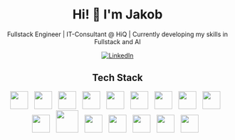 <!--
Here are some ideas to get you started:

- 🔭 I’m currently working on ...
- 🌱 I’m currently learning ...
- 👯 I’m looking to collaborate on ...
- 🤔 I’m looking for help with ...
- 💬 Ask me about ...
- 📫 How to reach me: ...
- 😄 Pronouns: ...
- ⚡ Fun fact: ...
-->

<h1 align='center'>Hi! 👋 I'm Jakob</h1>

<p align='center'>Fullstack Engineer | IT-Consultant @ HiQ | Currently developing my skills in Fullstack and AI</p>

<div align='center'>
  <a href="https://www.linkedin.com/in/jakob-berggren/" target="_blank">
    <img src="https://img.shields.io/badge/linkedin-%230077B5.svg?&style=for-the-badge&logo=linkedin&logoColor=white&color=071A2C" alt="LinkedIn"/>
  </a>
</div>

<h2 align='center'>Tech Stack</h2>
<div align='center'>
<a href="https://www.python.org"><img width=40px style='padding-right:10px;' src="https://cdn.jsdelivr.net/gh/devicons/devicon/icons/python/python-original.svg" /></a>
<a href="https://www.oracle.com/java/technologies/downloads/"><img width=40px style='padding-right:10px;' src="https://cdn.jsdelivr.net/gh/devicons/devicon/icons/java/java-original-wordmark.svg" /></a>
<a><img width=40px style='padding-right:10px;' src="https://cdn.jsdelivr.net/gh/devicons/devicon/icons/javascript/javascript-original.svg" /></a>
<a><img width=40px style='padding-right:10px;' src="https://cdn.jsdelivr.net/gh/devicons/devicon/icons/html5/html5-original.svg" /></a>
<a><img width=40px style='padding-right:10px;' src="https://cdn.jsdelivr.net/gh/devicons/devicon/icons/css3/css3-original.svg" /></a>          
<a href="https://reactjs.org"><img width=40px style='padding-right:10px;' src="https://cdn.jsdelivr.net/gh/devicons/devicon/icons/react/react-original.svg" /></a>
<a href="https://nodejs.org/en/"><img width=40px style='padding-right:10px;' src="https://cdn.jsdelivr.net/gh/devicons/devicon/icons/nodejs/nodejs-original.svg" /></a>
<a href="https://www.djangoproject.com"><img width=40px style='padding-right:10px;' src="https://cdn.jsdelivr.net/gh/devicons/devicon/icons/django/django-plain.svg" /></a>
<a href="https://spring.io/projects/spring-boot"><img width=40px style='padding-right:10px;' src="https://cdn.jsdelivr.net/gh/devicons/devicon@latest/icons/spring/spring-original.svg" /></a>
<!-- <a href="https://firebase.google.com"><img width=40px style='padding-right:10px;' src="https://cdn.jsdelivr.net/gh/devicons/devicon/icons/firebase/firebase-plain.svg" /></a> -->
<a href="https://www.figma.com"><img width=40px style='padding-right:10px;' src="https://cdn.jsdelivr.net/gh/devicons/devicon/icons/figma/figma-original.svg" /></a>
<a href="https://www.docker.com"><img width=50px style='padding-right:10px;' src="https://cdn.jsdelivr.net/gh/devicons/devicon/icons/docker/docker-original.svg" /></a>
<!-- <img width=40px style='padding-right:10px;' src="https://cdn.jsdelivr.net/gh/devicons/devicon/icons/graphql/graphql-plain.svg" /> -->
<a href="https://www.postgresql.org"><img width=40px style='padding-right:10px;' src="https://cdn.jsdelivr.net/gh/devicons/devicon@latest/icons/postgresql/postgresql-original.svg" /></a>
<a href="https://git-scm.com"><img width=40px style='padding-right:10px;' src="https://cdn.jsdelivr.net/gh/devicons/devicon/icons/git/git-original.svg" /></a>
<a href="https://pytorch.org/"><img width=40px style='padding-right:10px;' src="https://cdn.jsdelivr.net/gh/devicons/devicon/icons/pytorch/pytorch-original.svg"/></a>
<a href="https://jupyter.org/"><img width=40px style='padding-right:10px;' src="https://cdn.jsdelivr.net/gh/devicons/devicon/icons/jupyter/jupyter-original-wordmark.svg"/></a>
<a href="https://www.r-project.org"><img width=40px style='padding-right:10px;' src="https://cdn.jsdelivr.net/gh/devicons/devicon/icons/r/r-original.svg" /></a>
</div>

#
